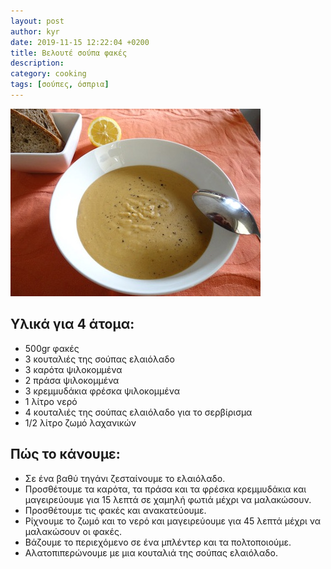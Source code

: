 ```yaml
---
layout: post
author: kyr
date: 2019-11-15 12:22:04 +0200
title: Βελουτέ σούπα φακές
description:
category: cooking
tags: [σούπες, όσπρια]
---
```


![fakes](/public/img/posts/fakes.jpg)

## Υλικά για 4 άτομα:

* 500gr φακές
* 3 κουταλιές της σούπας ελαιόλαδο 
* 3 καρότα ψιλοκομμένα
* 2 πράσα ψιλοκομμένα
* 3 κρεμμυδάκια φρέσκα ψιλοκομμένα
* 1 λίτρο νερό
* 4 κουταλιές της σούπας ελαιόλαδο για το σερβίρισμα
* 1/2 λίτρο ζωμό λαχανικών


## Πώς το κάνουμε:

* Σε ένα βαθύ τηγάνι ζεσταίνουμε το ελαιόλαδο.
* Προσθέτουμε τα καρότα, τα πράσα και τα φρέσκα κρεμμυδάκια και μαγειρεύουμε για 15 λεπτά σε χαμηλή φωτιά μέχρι να μαλακώσουν.
* Προσθέτουμε τις φακές και ανακατεύουμε.
* Ρίχνουμε το ζωμό και το νερό και μαγειρεύουμε για 45 λεπτά μέχρι να μαλακώσουν οι φακές.
* Βάζουμε το περιεχόμενο σε ένα μπλέντερ και τα πολτοποιούμε.
* Αλατοπιπερώνουμε με μια κουταλιά της σούπας ελαιόλαδο. 
